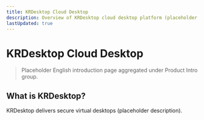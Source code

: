 ```yaml
---
title: KRDesktop Cloud Desktop
description: Overview of KRDesktop cloud desktop platform (placeholder English content).
lastUpdated: true
---
```


# KRDesktop Cloud Desktop

<div class="page-updated"><Updated /></div>

> Placeholder English introduction page aggregated under Product Intro group.

## What is KRDesktop?
KRDesktop delivers secure virtual desktops (placeholder description).

<ProductQuickLinks title="Quick Links" />

<!-- hidden anchors for compatibility -->
<h2 id="core-features-placeholder" style="display:none"></h2>
<h2 id="reference-architecture-placeholder" style="display:none"></h2>
<h2 id="licensing-placeholder" style="display:none"></h2>
